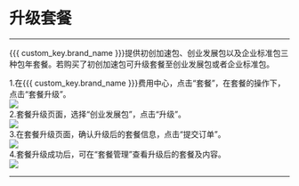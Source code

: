 # 升级套餐
---

{{{ custom_key.brand_name }}}提供初创加速包、创业发展包以及企业标准包三种包年套餐。若购买了初创加速包可升级套餐至创业发展包或者企业标准包。

1.在{{{ custom_key.brand_name }}}费用中心，点击“套餐”，在套餐的操作下，点击“套餐升级”。<br />![](../../../img/10.price_6.png)<br />2.套餐升级页面，选择“创业发展包”，点击“升级”。<br />![](../../../img/15.package_upgrade_2.png)<br />3.在套餐升级页面，确认升级后的套餐信息，点击“提交订单”。<br />![](../../../img/15.package_upgrade_3.png)<br />4.套餐升级成功后，可在“套餐管理”查看升级后的套餐及内容。<br />![](../../../img/10.price_6.png)


---


